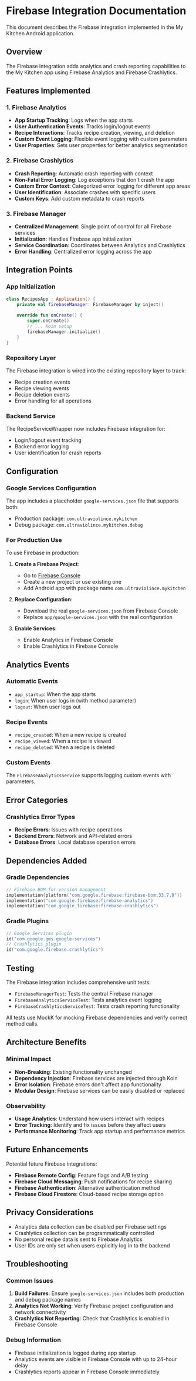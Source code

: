 # Firebase Integration Documentation

This document describes the Firebase integration implemented in the My Kitchen Android application.

## Overview

The Firebase integration adds analytics and crash reporting capabilities to the My Kitchen app using Firebase Analytics and Firebase Crashlytics.

## Features Implemented

### 1. Firebase Analytics
- **App Startup Tracking**: Logs when the app starts
- **User Authentication Events**: Tracks login/logout events
- **Recipe Interactions**: Tracks recipe creation, viewing, and deletion
- **Custom Event Logging**: Flexible event logging with custom parameters
- **User Properties**: Sets user properties for better analytics segmentation

### 2. Firebase Crashlytics
- **Crash Reporting**: Automatic crash reporting with context
- **Non-Fatal Error Logging**: Log exceptions that don't crash the app
- **Custom Error Context**: Categorized error logging for different app areas
- **User Identification**: Associate crashes with specific users
- **Custom Keys**: Add custom metadata to crash reports

### 3. Firebase Manager
- **Centralized Management**: Single point of control for all Firebase services
- **Initialization**: Handles Firebase app initialization
- **Service Coordination**: Coordinates between Analytics and Crashlytics
- **Error Handling**: Centralized error logging across the app

## Integration Points

### App Initialization
```kotlin
class RecipesApp : Application() {
    private val firebaseManager: FirebaseManager by inject()
    
    override fun onCreate() {
        super.onCreate()
        // ... Koin setup
        firebaseManager.initialize()
    }
}
```

### Repository Layer
The Firebase integration is wired into the existing repository layer to track:
- Recipe creation events
- Recipe viewing events
- Recipe deletion events
- Error handling for all operations

### Backend Service
The RecipeServiceWrapper now includes Firebase integration for:
- Login/logout event tracking
- Backend error logging
- User identification for crash reports

## Configuration

### Google Services Configuration
The app includes a placeholder `google-services.json` file that supports both:
- Production package: `com.ultraviolince.mykitchen`
- Debug package: `com.ultraviolince.mykitchen.debug`

### For Production Use
To use Firebase in production:

1. **Create a Firebase Project**:
   - Go to [Firebase Console](https://console.firebase.google.com/)
   - Create a new project or use existing one
   - Add Android app with package name `com.ultraviolince.mykitchen`

2. **Replace Configuration**:
   - Download the real `google-services.json` from Firebase Console
   - Replace `app/google-services.json` with the real configuration

3. **Enable Services**:
   - Enable Analytics in Firebase Console
   - Enable Crashlytics in Firebase Console

## Analytics Events

### Automatic Events
- `app_startup`: When the app starts
- `login`: When user logs in (with method parameter)
- `logout`: When user logs out

### Recipe Events
- `recipe_created`: When a new recipe is created
- `recipe_viewed`: When a recipe is viewed
- `recipe_deleted`: When a recipe is deleted

### Custom Events
The `FirebaseAnalyticsService` supports logging custom events with parameters.

## Error Categories

### Crashlytics Error Types
- **Recipe Errors**: Issues with recipe operations
- **Backend Errors**: Network and API-related errors
- **Database Errors**: Local database operation errors

## Dependencies Added

### Gradle Dependencies
```kotlin
// Firebase BOM for version management
implementation(platform("com.google.firebase:firebase-bom:33.7.0"))
implementation("com.google.firebase:firebase-analytics")
implementation("com.google.firebase:firebase-crashlytics")
```

### Gradle Plugins
```kotlin
// Google Services plugin
id("com.google.gms.google-services")
// Crashlytics plugin  
id("com.google.firebase.crashlytics")
```

## Testing

The Firebase integration includes comprehensive unit tests:
- `FirebaseManagerTest`: Tests the central Firebase manager
- `FirebaseAnalyticsServiceTest`: Tests analytics event logging
- `FirebaseCrashlyticsServiceTest`: Tests crash reporting functionality

All tests use MockK for mocking Firebase dependencies and verify correct method calls.

## Architecture Benefits

### Minimal Impact
- **Non-Breaking**: Existing functionality unchanged
- **Dependency Injection**: Firebase services are injected through Koin
- **Error Isolation**: Firebase errors don't affect app functionality
- **Modular Design**: Firebase services can be easily disabled or replaced

### Observability
- **Usage Analytics**: Understand how users interact with recipes
- **Error Tracking**: Identify and fix issues before they affect users
- **Performance Monitoring**: Track app startup and performance metrics

## Future Enhancements

Potential future Firebase integrations:
- **Firebase Remote Config**: Feature flags and A/B testing
- **Firebase Cloud Messaging**: Push notifications for recipe sharing
- **Firebase Authentication**: Alternative authentication method
- **Firebase Cloud Firestore**: Cloud-based recipe storage option

## Privacy Considerations

- Analytics data collection can be disabled per Firebase settings
- Crashlytics collection can be programmatically controlled
- No personal recipe data is sent to Firebase Analytics
- User IDs are only set when users explicitly log in to the backend

## Troubleshooting

### Common Issues
1. **Build Failures**: Ensure `google-services.json` includes both production and debug package names
2. **Analytics Not Working**: Verify Firebase project configuration and network connectivity
3. **Crashlytics Not Reporting**: Check that Crashlytics is enabled in Firebase Console

### Debug Information
- Firebase initialization is logged during app startup
- Analytics events are visible in Firebase Console with up to 24-hour delay
- Crashlytics reports appear in Firebase Console immediately

